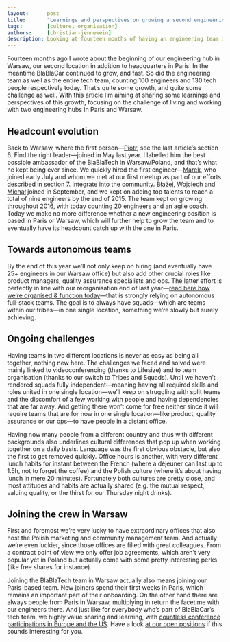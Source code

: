 ```yaml
---
layout:      post
title:       "Learnings and perspectives on growing a second engineering hub in Warsaw"
tags:        [culture, organisation]
authors:     [christian-jennewein]
description: Looking at fourteen months of having an engineering team in Warsaw.
---
```


Fourteen months ago I wrote about the beginning of our engineering hub in Warsaw, our second location in addition to headquarters in Paris. In the meantime BlaBlaCar continued to grow, and fast. So did the engineering team as well as the entire tech team, counting 100 engineers and 130 tech people respectively today. That’s quite some growth, and quite some challenge as well. With this article I’m aiming at sharing some learnings and perspectives of this growth, focusing on the challenge of living and working with two engineering hubs in Paris and Warsaw.

## Headcount evolution

Back to Warsaw, where the first person—[Piotr](/authors/#author-piotr-zarowny), see the last article’s section 6. Find the right leader—joined in May last year. I labelled him the best possible ambassador of the BlaBlaTech in Warsaw/Poland, and that’s what he kept being ever since. We quickly hired the first engineer—[Marek](/authors/#author-piotr-zarowny), who joined early July and whom we met at our first meetup as part of our efforts described in section 7. Integrate into the community. [Błażej](/authors/#author-blazej-kraszewski), [Wojciech](/authors/#author-wojciech-wiktorowicz) and [Michał](/authors/#author-michal-fikus) joined in September, and we kept on adding top talents to reach a total of nine engineers by the end of 2015. The team kept on growing throughout 2016, with today counting 20 engineers and an agile coach. Today we make no more difference whether a new engineering position is based in Paris or Warsaw, which will further help to grow the team and to eventually have its headcount catch up with the one in Paris.

## Towards autonomous teams

By the end of this year we’ll not only keep on hiring (and eventually have 25+ engineers in our Warsaw office) but also add other crucial roles like product managers, quality assurance specialists and ops. The latter effort is perfectly in line with our reorganisation end of last year—[read here how we’re organised & function today](/blog/blablanatomy)—that is strongly relying on autonomous full-stack teams. The goal is to always have squads—which are teams within our tribes—in one single location, something we’re slowly but surely achieving.

## Ongoing challenges
Having teams in two different locations is never as easy as being all together, nothing new here. The challenges we faced and solved were mainly linked to videoconferencing (thanks to Lifesize) and to team organisation (thanks to our switch to Tribes and Squads). Until we haven’t rendered squads fully independent—meaning having all required skills and roles united in one single location—we’ll keep on struggling with split teams and the discomfort of a few working with people and having dependencies that are far away. And getting there won’t come for free neither since it will require teams that are for now in one single location—like product, quality assurance or our ops—to have people in a distant office.

Having now many people from a different country and thus with different backgrounds also underlines cultural differences that pop up when working together on a daily basis. Language was the first obvious obstacle, but also the first to get removed quickly. Office hours is another, with very different lunch habits for instant between the French (where a déjeuner can last up to 1.5h, not to forget the coffee) and the Polish culture (where it’s about having lunch in mere 20 minutes). Fortunately both cultures are pretty close, and most attitudes and habits are actually shared (e.g. the mutual respect, valuing quality, or the thirst for our Thursday night drinks). 

## Joining the crew in Warsaw

First and foremost we’re very lucky to have extraordinary offices that also host the Polish marketing and community management team. And actually we’re even luckier, since those offices are filled with great colleagues. From a contract point of view we only offer job agreements, which aren’t very popular yet in Poland but actually come with some pretty interesting perks (like free shares for instance). 

Joining the BlaBlaTech team in Warsaw actually also means joining our Paris-based team. New joiners spend their first weeks in Paris, which remains an important part of their onboarding. On the other hand there are always people from Paris in Warsaw, multiplying in return the facetime with our engineers there. And just like for everybody who’s part of BlaBlaCar’s tech team, we highly value sharing and learning, with [countless conference participations in Europe and the US](/blog/share-more-learn-more-in-2015). Have a look [at our open positions](https://www.blablacar.pl/blog/praca) if this sounds interesting for you.